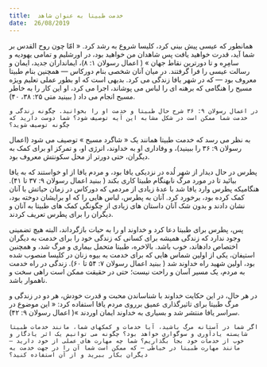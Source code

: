 ```yaml
---
title:  خدمت طبیتا به عنوان شاهد
date:  26/08/2019
---
```


همانطور که عیسی پیش بینی کرد، کلیسا شروع به رشد کرد. « امّا چون روح القدس بر شما آید، قدرت خواهید یافت پس شاهدان من خواهید بود، در اورشلیم و تمامی یهودیه و سامِرِه و تا دورترین نقاط جهان » ( اعمال رسولان ۱: ۸)، ایمانداران جدید، ایمان و رسالت عیسی را فرا گرفتند. در میان آنان شخصی بنام دورکاس — همچنین بنام طبیتا معروف بود — که در شهر یافا زندگی می کرد. بدیهی است که او بطور عملی تعلیم ویژه مسیح را هنگامی که برهنه ای را لباس می پوشاند، اجرا می کرد، او این کار را به خاطر مسیح انجام می داد ( ببینید متی ۲۵: ۳۸، ۴۰).

`در اعمال رسولان ۹: ۳۶ شرح حال طبیتا و خدمت او را بخوانید. چگونه زندگی و خدمت شما ممکن است در شکل مشابه این آیه توصیف شود؟ شما دوست دارید که چگونه توصیف شوید؟`

به نظر می رسد که خدمت طبیتا همانند یک « شاگرد مسیح » توصیف می شود (اعمال رسولان ۹: ٣۶ را ببینید)، و وفاداری او به خداوند، انرژی او، و تمرکز او برای کمک به دیگران، حتی دورتر از محل سکونتش معروف بود.

پطرس در حال دیدار از شهر لُده در نزدیکی یافا بود، و مردم یافا از او خواستند که به یافا بیائید تا در مورد مرگ نابهنگام طبیتا کاری بکند ( ببنید اعمال رسولان ۹: ۳۷ تا ۴۱). هنگامیکه پطرس وارد یافا شد با عدهٔ زیادی از مردمی که دورکاس در زمان حیاتش با آنان کمک کرده بود، برخورد کرد. آنان به پطرس، لباس هایی را که او برایشان دوخته بود، نشان دادند و بدون شک آنان داستان های زیادی از چگونگی کمک های طبیتا به آنان و دیگران را برای پطرس تعریف کردند.

پس، پطرس برای طبیتا دعا کرد و خداوند او را به حیات بازگرداند، البته هیچ تضمینی وجود ندارد که زندگی همیشه برای کسانی که زندگی خود را برای خدمت به دیگران اختصاص دادهاند، خوب باشد. بالاخره، طبیتا متحمل بیماری و مرگ شد، و همچنین استیفان، یکی از اولین شماس هایی که برای خدمت به بیوه زنان در کلیسا منصوب شده بود، اولین شهید راه خداوند شد ( ببنید اعمال رسولان ۷: ۵۴ تا ۶۰). زندگی در راه خدمت به مردم، یک مسیر آسان و راحت نیست؛ حتی در حقیقت ممکن است راهی سخت و ناهموار باشد.

در هر حال، در این حکایت خداوند با شناساندن محبت و قدرت خودش، هر دو در زندگی و مرگ طبیتا برای تاثیرگذاری عمیق برروی مردم یافا استفاده کرد: « این موضوع در سراسر یافا منتشر شد و بسیاری به خداوند ایمان اوردند »( اعمال رسولان ۹: ۴۲).

`اگر شما در آستانه مرگ باشید، آیا خدمات و کمکهای شما، مانند خدمات طبیتا شایسته یادآوری و سوگواری خواهد بود؟ چگونه می توانیم یک اثر یادگار و خوب از خدمات خود بجا بگذاریم؟ شما چه مهارت های عملی از خود دارید — مانند مهارت طبیتا در خیاطی — که ممکن است شما آن را در جهت خدمت به دیگران بکار ببرید و از آن استفاده کنید؟`